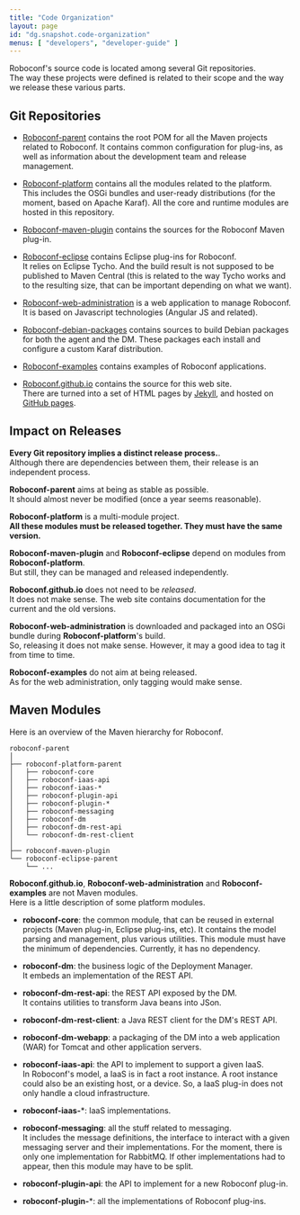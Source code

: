 ```yaml
---
title: "Code Organization"
layout: page
id: "dg.snapshot.code-organization"
menus: [ "developers", "developer-guide" ]
---
```


Roboconf's source code is located among several Git repositories.  
The way these projects were defined is related to their scope and the way we release these
various parts.

## Git Repositories

* [Roboconf-parent](https://github.com/roboconf/roboconf-parent) contains the root POM for all the Maven projects related to Roboconf.
It contains common configuration for plug-ins, as well as information about the development team and release management.

* [Roboconf-platform](https://github.com/roboconf/roboconf-platform) contains all the modules related to the platform.  
This includes the OSGi bundles and user-ready distributions (for the moment, based on Apache Karaf). All the core and
runtime modules are hosted in this repository.

* [Roboconf-maven-plugin](https://github.com/roboconf/roboconf-maven-plugin) contains the sources for the Roboconf Maven plug-in.

* [Roboconf-eclipse](https://github.com/roboconf/roboconf-eclipse) contains Eclipse plug-ins for Roboconf.  
It relies on Eclipse Tycho. And the build result is not supposed to be published to Maven Central (this is related to the way Tycho works
and to the resulting size, that can be important depending on what we want).

* [Roboconf-web-administration](https://github.com/roboconf/roboconf-web-administration) is a web application to manage Roboconf.  
It is based on Javascript technologies (Angular JS and related).

* [Roboconf-debian-packages](https://github.com/roboconf/roboconf-debian-packages) contains sources to build
Debian packages for both the agent and the DM. These packages each install and configure a custom Karaf distribution.

* [Roboconf-examples](https://github.com/roboconf/roboconf-examples) contains examples of Roboconf applications.

* [Roboconf.github.io](https://github.com/roboconf/roboconf.github.io) contains the source for this web site.  
There are turned into a set of HTML pages by [Jekyll](http://jekyllrb.com), and hosted on [GitHub pages](https://pages.github.com/).


## Impact on Releases

**Every Git repository implies a distinct release process.**.  
Although there are dependencies between them, their release is an independent process.

**Roboconf-parent** aims at being as stable as possible.  
It should almost never be modified (once a year seems reasonable).

**Roboconf-platform** is a multi-module project.  
**All these modules must be released together. They must have the same version.**

**Roboconf-maven-plugin** and **Roboconf-eclipse** depend on modules from **Roboconf-platform**.  
But still, they can be managed and released independently.

**Roboconf.github.io** does not need to be *released*.  
It does not make sense. The web site contains documentation for the current and the old versions.

**Roboconf-web-administration** is downloaded and packaged into an OSGi bundle during **Roboconf-platform**'s build.  
So, releasing it does not make sense. However, it may a good idea to tag it from time to time.

**Roboconf-examples** do not aim at being released.  
As for the web administration, only tagging would make sense.


## Maven Modules

Here is an overview of the Maven hierarchy for Roboconf.  

	roboconf-parent
	│
	├── roboconf-platform-parent
	│   ├── roboconf-core
	│   ├── roboconf-iaas-api
	│   ├── roboconf-iaas-*
	│   ├── roboconf-plugin-api
	│   ├── roboconf-plugin-*
	│   ├── roboconf-messaging
	│   ├── roboconf-dm
	│   ├── roboconf-dm-rest-api
	│   └── roboconf-dm-rest-client
	│
	├── roboconf-maven-plugin
	└── roboconf-eclipse-parent
    	└── ...


**Roboconf.github.io**, **Roboconf-web-administration** and **Roboconf-examples** are not Maven modules.  
Here is a little description of some platform modules.


* **roboconf-core**: the common module, that can be reused in external projects (Maven plug-in, 
Eclipse plug-ins, etc). It contains the model parsing and management, plus various utilities.
This module must have the minimum of dependencies. Currently, it has no dependency.

* **roboconf-dm**: the business logic of the Deployment Manager.  
It embeds an implementation of the REST API.

* **roboconf-dm-rest-api**: the REST API exposed by the DM.  
It contains utilities to transform Java beans into JSon.

* **roboconf-dm-rest-client**: a Java REST client for the DM's REST API.

* **roboconf-dm-webapp**: a packaging of the DM into a web application (WAR) for Tomcat and other
application servers.

* **roboconf-iaas-api**: the API to implement to support a given IaaS.  
In Roboconf's model, a IaaS is in fact a root instance. A root instance could also be
an existing host, or a device. So, a IaaS plug-in does not only handle a cloud infrastructure.

* **roboconf-iaas-***: IaaS implementations.

* **roboconf-messaging**: all the stuff related to messaging.  
It includes the message definitions, the interface to interact with a given messaging server
and their implementations. For the moment, there is only one implementation for RabbitMQ. If
other implementations had to appear, then this module may have to be split.

* **roboconf-plugin-api**: the API to implement for a new Roboconf plug-in.  

* **roboconf-plugin-***: all the implementations of Roboconf plug-ins.
